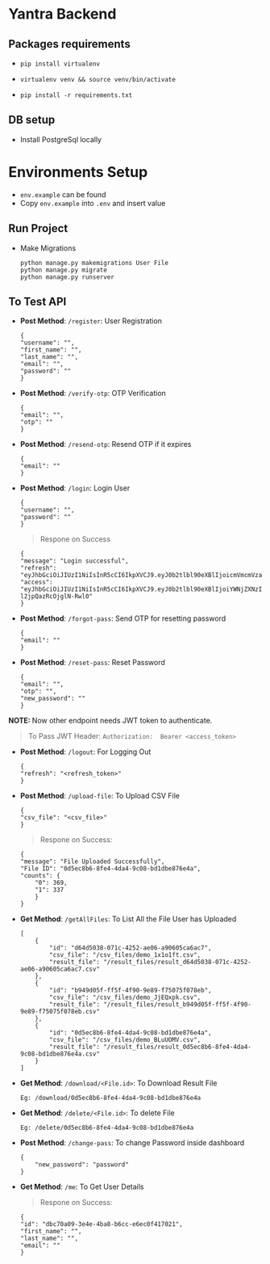 # Yantra Backend

## Packages requirements
- `pip install virtualenv`
- `virtualenv venv && source venv/bin/activate`

- `pip install -r requirements.txt`


## DB setup
- Install PostgreSql locally

# Environments Setup
- `env.example` can be found
- Copy `env.example` into `.env` and insert value



## Run Project
- Make Migrations
    ```
    python manage.py makemigrations User File
    python manage.py migrate
    python manage.py runserver
    ```


## To Test API
- <b>Post Method</b>: `/register`: User Registration
    ```
    {
    "username": "",
    "first_name": "",
    "last_name": "",
    "email": "",
    "password": ""
    }
    ```

- <b>Post Method</b>: `/verify-otp`: OTP Verification
    ```
    {
    "email": "",
    "otp": ""
    }
    ```
- <b>Post Method</b>: `/resend-otp`: Resend OTP if it expires
    ```
    {
    "email": ""
    }
    ```

- <b>Post Method</b>: `/login`: Login User
    ```
    {
    "username": "",
    "password": ""
    }
    ```
    >Respone on Success
    ```
    {
    "message": "Login successful",
    "refresh": "eyJhbGciOiJIUzI1NiIsInR5cCI6IkpXVCJ9.eyJ0b2tlbl90eXBlIjoicmVmcmVzaCIsImV4cCI6MTY4OTE4OTU2OCwiaWF0IjoxNjg2NTk3NTY4LCJqdGkiOiJkZjBhMGU3MzI4MzE0M2JiYjQyOWJmMTBhODgzNTg3YiIsInVzZXJfaWQiOiIxMDNkZjI3OS0yNzUzLTRhMjUtYTkxYS1mNTFiMDFlYmYzN2QifQ.Rz5IS0Yvx8d1iSJMFmU20oJDidAQI29USpxPUNOAPHI",
    "access": "eyJhbGciOiJIUzI1NiIsInR5cCI6IkpXVCJ9.eyJ0b2tlbl90eXBlIjoiYWNjZXNzIiwiZXhwIjoxNjg2NTk4NDY4LCJpYXQiOjE2ODY1OTc1NjgsImp0aSI6IjQwZGNjMWVkYzE3MzRiMjE5NWJiNzljZmRiYjg3ZWY0IiwidXNlcl9pZCI6IjEwM2RmMjc5LTI3NTMtNGEyNS1hOTFhLWY1MWIwMWViZjM3ZCJ9.CYynTtIlx6nnLFYQbOIhBsg-l2jpQazRcOjglN-Rwl0"
    }
    ```
- <b>Post Method</b>: `/forgot-pass`: Send OTP for resetting password
    ```
    {
    "email": ""
    }
    ```
- <b>Post Method</b>: `/reset-pass`: Reset Password
    ```
    {
    "email": "",
    "otp": "",
    "new_password": ""
    }
    ```
<b>NOTE: </b> Now other endpoint needs JWT token to authenticate.

>To Pass JWT Header: `Authorization:  Bearer <access_token>`

- <b>Post Method</b>: `/logout`: For Logging Out
    ```
    {
    "refresh": "<refresh_token>"
    }
    ```

- <b>Post Method</b>: `/upload-file`: To Upload CSV File
    ```
    {
    "csv_file": "<csv_file>"
    }
    ```
    >Respone on Success:
    ```
    {
    "message": "File Uploaded Successfully",
    "File ID": "0d5ec8b6-8fe4-4da4-9c08-bd1dbe876e4a",
    "counts": {
        "0": 369,
        "1": 337
        }
    }
    ```

- <b>Get Method</b>: `/getAllFiles`: To List All the File User has Uploaded
    ```
    [
        {
            "id": "d64d5038-071c-4252-ae06-a90605ca6ac7",
            "csv_file": "/csv_files/demo_1x1o1ft.csv",
            "result_file": "/result_files/result_d64d5038-071c-4252-ae06-a90605ca6ac7.csv"
        },
        {
            "id": "b949d05f-ff5f-4f90-9e89-f75075f078eb",
            "csv_file": "/csv_files/demo_JjEQxpk.csv",
            "result_file": "/result_files/result_b949d05f-ff5f-4f90-9e89-f75075f078eb.csv"
        },
        {
            "id": "0d5ec8b6-8fe4-4da4-9c08-bd1dbe876e4a",
            "csv_file": "/csv_files/demo_BLuUOMV.csv",
            "result_file": "/result_files/result_0d5ec8b6-8fe4-4da4-9c08-bd1dbe876e4a.csv"
        }
    ]
    ```

- <b>Get Method</b>: `/download/<File.id>`: To Download Result File
    ```
    Eg: /download/0d5ec8b6-8fe4-4da4-9c08-bd1dbe876e4a
    ```

- <b>Get Method</b>: `/delete/<File.id>`: To delete File 
    ```
    Eg: /delete/0d5ec8b6-8fe4-4da4-9c08-bd1dbe876e4a
    ```

- <b>Post Method</b>: `/change-pass`: To change Password inside dashboard 
    ```
    {
        "new_password": "password"
    }
    ```

- <b>Get Method</b>: `/me`: To Get User Details 
    >Respone on Success:
    ```
    {
    "id": "dbc70a09-3e4e-4ba8-b6cc-e6ec0f417021",
    "first_name": "",
    "last_name": "",
    "email": ""
    }
    ```